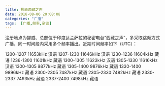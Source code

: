 ```yaml
---
title: 挪威西藏之声
date: 2018-08-06 20:08:08
categories: "广播"
tags:  [广播,频率,杂谈]
---
```

注册地点为挪威、总部位于印度达兰萨拉的秘密电台“西藏之声”，多采取跳频方式广播，同一时间段内采用多个频率播出。近期时间频率如下（UTC）：

1200-1207 11653kHz 汉语
1207-1230 11646kHz 汉语
1230-1236 11604kHz 藏语
1236-1300 11601kHz 藏语
1300-1305 11623kHz 汉语
1305-1330 11616kHz 汉语
1300-1305 9877kHz  藏语
1305-1400 9876kHz  藏语
1330-1400 9896kHz  藏语
2300-2305 7487kHz  藏语
2305-2330 7482kHz  藏语
2330-2337 7493kHz  藏语
2337-2400 7498kHz  藏语